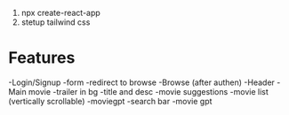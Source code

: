 1. npx create-react-app
2. stetup tailwind css

# Features
-Login/Signup
    -form
    -redirect to browse
        -Browse (after authen)
            -Header
            -Main movie
                -trailer in bg
                -title and desc
                -movie suggestions
                    -movie list (vertically scrollable)
    -moviegpt
        -search bar
        -movie gpt